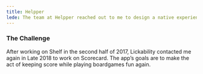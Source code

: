 ```yaml
---
title: Helpper
lede: The team at Helpper reached out to me to design a native experience that fits right into their existing style guide.
---
```

### The Challenge
After working on Shelf in the second half of 2017, Lickability contacted me again in Late 2018 to work on Scorecard. The app’s goals are to make the act of keeping score while playing boardgames fun again.